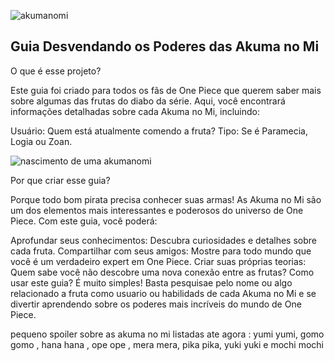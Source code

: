 ![akumanomi](https://i.pinimg.com/originals/09/9a/53/099a53fae07d7c955da1e93c99218715.gif)

## Guia Desvendando os Poderes das Akuma no Mi

O que é esse projeto?

Este guia foi criado para todos os fãs de One Piece que querem saber mais sobre algumas das frutas do diabo  da série. Aqui, você encontrará informações detalhadas sobre cada Akuma no Mi, incluindo:

Usuário: Quem está atualmente comendo a fruta?
Tipo: Se é Paramecia, Logia ou Zoan.


![nascimento de uma akumanomi](https://static.wikia.nocookie.net/op-seken-infos/images/4/47/FDD.gif/revision/latest?cb=20160722154242&path-prefix=fr)


Por que criar esse guia?

Porque todo bom pirata precisa conhecer suas armas! As Akuma no Mi são um dos elementos mais interessantes e poderosos do universo de One Piece. Com este guia, você poderá:

Aprofundar seus conhecimentos: Descubra curiosidades e detalhes sobre cada fruta.
Compartilhar com seus amigos: Mostre para todo mundo que você é um verdadeiro expert em One Piece.
Criar suas próprias teorias: Quem sabe você não descobre uma nova conexão entre as frutas?
Como usar este guia?
É muito simples! Basta pesquisae pelo nome ou algo relacionado a fruta como usuario ou habilidads de cada Akuma no Mi e se divertir aprendendo sobre os poderes mais incríveis do mundo de One Piece.

pequeno spoiler sobre as akuma no mi listadas ate agora : yumi yumi, gomo gomo , hana hana , ope ope , mera mera, pika pika, yuki yuki e mochi mochi
